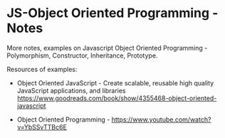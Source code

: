 # JS-Object Oriented Programming - Notes

More notes, examples on Javascript Object Oriented Programming - Polymorphism, Constructor, Inheritance, Prototype. 

Resources of examples: 

- Object Oriented JavaScript - Create scalable, reusable high quality JavaScript applications, and libraries 
https://www.goodreads.com/book/show/4355468-object-oriented-javascript

- Object Oriented Programming  - https://www.youtube.com/watch?v=YbSSvTTBc6E
